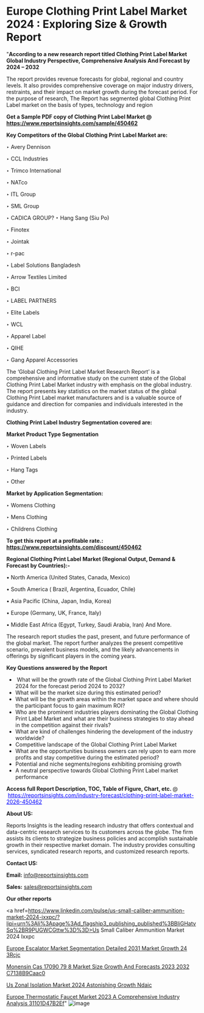 # Europe Clothing Print Label Market 2024 : Exploring Size & Growth Report

"<strong>According to a new research report titled Clothing Print Label Market Global Industry Perspective, Comprehensive Analysis And Forecast by 2024 – 2032</strong>

The report provides revenue forecasts for global, regional and country levels. It also provides comprehensive coverage on major industry drivers, restraints, and their impact on market growth during the forecast period. For the purpose of research, The Report has segmented global Clothing Print Label market on the basis of types, technology and region

<strong>Get a Sample PDF copy of Clothing Print Label Market </strong><strong>@<a href=https://www.reportsinsights.com/sample/450462 style=color:#0000ff;> https://www.reportsinsights.com/sample/450462</a></strong></font>

<strong>Key Competitors of the Global Clothing Print Label Market are:</strong>

‣ Avery Dennison

‣ CCL Industries

‣ Trimco International

‣ NATco

‣ ITL Group

‣ SML Group

‣ CADICA GROUP?
‣ Hang Sang (Siu Po)

‣ Finotex

‣ Jointak

‣ r-pac

‣ Label Solutions Bangladesh

‣ Arrow Textiles Limited

‣ BCI

‣ LABEL PARTNERS

‣ Elite Labels

‣ WCL

‣ Apparel Label

‣ QIHE

‣ Gang Apparel Accessories

The ‘Global Clothing Print Label Market Research Report’ is a comprehensive and informative study on the current state of the Global Clothing Print Label Market industry with emphasis on the global industry. The report presents key statistics on the market status of the global Clothing Print Label market manufacturers and is a valuable source of guidance and direction for companies and individuals interested in the industry.

<strong>Clothing Print Label Industry Segmentation covered are:</strong>

<strong>Market Product Type Segmentation</strong>

‣ Woven Labels

‣ Printed Labels

‣ Hang Tags

‣ Other

<strong>Market by Application Segmentation:</strong>

‣ Womens Clothing

‣ Mens Clothing

‣ Childrens Clothing

<strong>To get this report at a profitable rate.: <a href=https://www.reportsinsights.com/discount/450462 style=color:#0000ff;>https://www.reportsinsights.com/discount/450462</a></strong></font>

<strong>Regional Clothing Print Label Market (Regional Output, Demand &amp; Forecast by Countries):-</strong>

• North America (United States, Canada, Mexico)

• South America ( Brazil, Argentina, Ecuador, Chile)

• Asia Pacific (China, Japan, India, Korea)

• Europe (Germany, UK, France, Italy)

• Middle East Africa (Egypt, Turkey, Saudi Arabia, Iran) And More.

The research report studies the past, present, and future performance of the global market. The report further analyzes the present competitive scenario, prevalent business models, and the likely advancements in offerings by significant players in the coming years.

<strong>Key Questions answered by the Report</strong>
<ul>
  <li> What will be the growth rate of the Global Clothing Print Label Market 2024 for the forecast period 2024 to 2032?</li>
  <li>What will be the market size during this estimated period?</li>
  <li>What will be the growth areas within the market space and where should the participant focus to gain maximum ROI?</li>
  <li>Who are the prominent industries players dominating the Global Clothing Print Label Market and what are their business strategies to stay ahead in the competition against their rivals?</li>
  <li>What are kind of challenges hindering the development of the industry worldwide?</li>
  <li>Competitive landscape of the Global Clothing Print Label Market</li>
  <li>What are the opportunities business owners can rely upon to earn more profits and stay competitive during the estimated period?</li>
  <li>Potential and niche segments/regions exhibiting promising growth</li>
  <li>A neutral perspective towards Global Clothing Print Label market performance</li>
</ul>
<strong>Access full Report Description, TOC, Table of Figure, Chart, etc. </strong>@  <a href=https://reportsinsights.com/industry-forecast/clothing-print-label-market-2026-450462 style=color:#0000ff;>https://reportsinsights.com/industry-forecast/clothing-print-label-market-2026-450462</a></font>

<strong><strong>About US</strong>:</strong>

Reports Insights is the leading research industry that offers contextual and data-centric research services to its customers across the globe. The firm assists its clients to strategize business policies and accomplish sustainable growth in their respective market domain. The industry provides consulting services, syndicated research reports, and customized research reports.

<strong>Contact US:</strong>

<p class=""""><b>Email:</b> <a href=mailto:info@reportsinsights.com>info@reportsinsights.com</a></p>
<p class=""""><b>Sales:</b> <a href=mailto:sales@reportsinsights.com>sales@reportsinsights.com</a></p>

<strong>Our other reports</strong>

<a href=https://www.linkedin.com/pulse/us-small-caliber-ammunition-market-2024-ixxpc/?lipi=urn%3Ali%3Apage%3Ad_flagship3_publishing_published%3BBliGHatvSq%2BR9PUGWCGttw%3D%3D>Us Small Caliber Ammunition Market 2024 Ixxpc</a>

<a href=https://www.linkedin.com/pulse/europe-escalator-market-segmentation-detailed-2031-market-growth-24-3rcjc/>Europe Escalator Market Segmentation Detailed 2031 Market Growth 24 3Rcjc</a>

<a href=https://medium.com/@aanandimane055/monensin-cas-17090-79-8-market-size-growth-and-forecasts-2023-2032-c7138b9caac0>Monensin Cas 17090 79 8 Market Size Growth And Forecasts 2023 2032 C7138B9Caac0</a>

<a href=https://www.linkedin.com/pulse/us-zonal-isolation-market-2024-astonishing-growth-ndaic/>Us Zonal Isolation Market 2024 Astonishing Growth Ndaic</a>

<a href=https://medium.com/@aanarkumar6/europe-thermostatic-faucet-market-2023-a-comprehensive-industry-analysis-31101d47b2ef>Europe Thermostatic Faucet Market 2023 A Comprehensive Industry Analysis 31101D47B2Ef</a>"
![image](https://github.com/aakesh123242/RIMarket/assets/158431203/5648b259-be11-40dc-a28b-c536b3fa9211)

